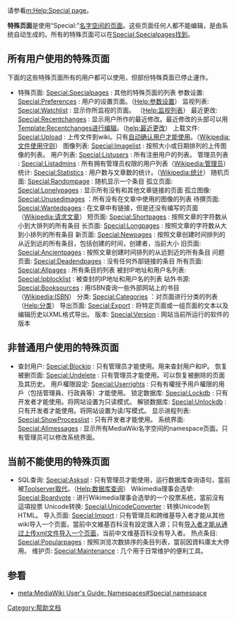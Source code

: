 请参看[m:Help:Special
page](https://zh.wikipedia.org/wiki/m:Help:Special_page "wikilink")。

**特殊页面**是使用“Special:”[名字空间的页面](https://zh.wikipedia.org/wiki/wikipedia:名字空间 "wikilink")。这些页面任何人都不能编辑，是由系统自动生成的。所有的特殊页面可以在[Special:Specialpages找到](https://zh.wikipedia.org/wiki/Special:Specialpages "wikilink")。

## 所有用户使用的特殊页面

下面的这些特殊页面所有的用户都可以使用，但部份特殊頁面已停止運作。

  - 特殊页面:
    [Special:Specialpages](https://zh.wikipedia.org/wiki/Special:Specialpages "wikilink")
    : 其他的特殊页面的列表
    参数设置:
    [Special:Preferences](https://zh.wikipedia.org/wiki/Special:Preferences "wikilink")
    :
    用户的设置页面。（[Help:参数设置](https://zh.wikipedia.org/wiki/Help:参数设置 "wikilink")）
    监视列表:
    [Special:Watchlist](https://zh.wikipedia.org/wiki/Special:Watchlist "wikilink")
    : 显示你所监视的页面。
    （[Help:监视列表](https://zh.wikipedia.org/wiki/Help:监视列表 "wikilink")）
    最近更改:
    [Special:Recentchanges](https://zh.wikipedia.org/wiki/Special:Recentchanges "wikilink")
    :
    显示用户所作的最近修改。最近修改的头部可以用[Template:Recentchanges进行编辑](https://zh.wikipedia.org/wiki/Template:Recentchanges "wikilink")。（[help:最近更改](https://zh.wikipedia.org/wiki/help:最近更改 "wikilink")）
    上载文件:
    [Special:Upload](https://zh.wikipedia.org/wiki/Special:Upload "wikilink")
    :
    上传文件到wiki。只有[自动确认用户才能使用](https://zh.wikipedia.org/wiki/Wikipedia:自动确认用户 "wikilink")。（[Wikipedia:文件使用守则](https://zh.wikipedia.org/wiki/Wikipedia:文件使用守则 "wikilink")）
    图像列表:
    [Special:Imagelist](https://zh.wikipedia.org/wiki/Special:Imagelist "wikilink")
    : 按照大小或日期排列的上传图像的列表。
    用户列表:
    [Special:Listusers](https://zh.wikipedia.org/wiki/Special:Listusers "wikilink")
    : 所有注册用户的列表。
    管理员列表 :
    [Special:Listadmins](https://zh.wikipedia.org/wiki/Special:Listadmins "wikilink")
    :
    所有拥有管理员权限的用户列表（[Wikipedia:管理员](https://zh.wikipedia.org/wiki/Wikipedia:管理员 "wikilink")）
    统计:
    [Special:Statistics](https://zh.wikipedia.org/wiki/Special:Statistics "wikilink")
    :
    用户数与文章数的统计。（[Wikipedia:统计](https://zh.wikipedia.org/wiki/Wikipedia:统计 "wikilink")）
    随机页面:
    [Special:Randompage](https://zh.wikipedia.org/wiki/Special:Randompage "wikilink")
    : 随机显示一个条目
    孤立页面:
    [Special:Lonelypages](https://zh.wikipedia.org/wiki/Special:Lonelypages "wikilink")
    : 显示所有没有和其他文章链接的页面
    孤立图像:
    [Special:Unusedimages](https://zh.wikipedia.org/wiki/Special:Unusedimages "wikilink")
    ：所有没有在文章中使用的图像的列表
    待撰页面:
    [Special:Wantedpages](https://zh.wikipedia.org/wiki/Special:Wantedpages "wikilink")
    :
    在文章中有链接，但是还没有编写的页面（[Wikipedia:请求文章](https://zh.wikipedia.org/wiki/Wikipedia:请求文章 "wikilink")）
    短页面:
    [Special:Shortpages](https://zh.wikipedia.org/wiki/Special:Shortpages "wikilink")
    : 按照文章的字符数从小到大排列的所有条目
    长页面:
    [Special:Longpages](https://zh.wikipedia.org/wiki/Special:Longpages "wikilink")
    : 按照文章的字符数从大到小排列的所有条目
    新页面:
    [Special:Newpages](https://zh.wikipedia.org/wiki/Special:Newpages "wikilink")
    : 按照文章创建时间排列的从近到远的所有条目，包括创建的时间，创建者，当前大小
    旧页面:
    [Special:Ancientpages](https://zh.wikipedia.org/wiki/Special:Ancientpages "wikilink")
    : 按照文章创建时间排列的从远到近的所有条目
    问题页面:
    [Special:Deadendpages](https://zh.wikipedia.org/wiki/Special:Deadendpages "wikilink")
    : 没有任何外部链接的条目
    所有页面:
    [Special:Allpages](https://zh.wikipedia.org/wiki/Special:Allpages "wikilink")
    : 所有条目的列表
    被封IP地址和用户名列表:
    [Special:Ipblocklist](https://zh.wikipedia.org/wiki/Special:Ipblocklist "wikilink")
    : 被查封的IP地址和用户名的列表
    站外书源:
    [Special:Booksources](https://zh.wikipedia.org/wiki/Special:Booksources "wikilink")
    :
    用ISBN查询一些外部网站上的书目（[Wikipedia:ISBN](https://zh.wikipedia.org/wiki/Wikipedia:ISBN "wikilink")）
    分类:
    [Special:Categories](https://zh.wikipedia.org/wiki/Special:Categories "wikilink")
    ：对页面进行分类的列表（[Help:分类](https://zh.wikipedia.org/wiki/Help:分类 "wikilink")）
    导出页面:
    [Special:Export](https://zh.wikipedia.org/wiki/Special:Export "wikilink")
    : 将特定页面或一组页面的文本以及编辑历史以XML格式导出。
    版本:
    [Special:Version](https://zh.wikipedia.org/wiki/Special:Version "wikilink")
    : 网站当前所运行的软件的版本

## 非普通用户使用的特殊页面

  - 查封用户:
    [Special:Blockip](https://zh.wikipedia.org/wiki/Special:Blockip "wikilink")
    : 只有管理员才能使用。用来查封用户和IP。
    恢复被删页面:
    [Special:Undelete](https://zh.wikipedia.org/wiki/Special:Undelete "wikilink")
    : 只有管理员才能使用。可以恢复被删除的页面及其历史。
    用戶權限設定:
    [Special:Userrights](https://zh.wikipedia.org/wiki/Special:Userrights "wikilink")
    : 只有有權授予用戶權限的用戶（包括管理員、行政員等）才能使用。
    锁定数据库:
    [Special:Lockdb](https://zh.wikipedia.org/wiki/Special:Lockdb "wikilink")
    : 只有开发者才能使用。将网站设置为只读模式。
    解锁数据库:
    [Special:Unlockdb](https://zh.wikipedia.org/wiki/Special:Unlockdb "wikilink")
    : 只有开发者才能使用。将网站设置为读/写模式。
    显示进程列表:
    [Special:ShowProcesslist](https://zh.wikipedia.org/wiki/Special:ShowProcesslist "wikilink")
    : 只有开发者才能使用。
    系统界面:
    [Special:Allmessages](https://zh.wikipedia.org/wiki/Special:Allmessages "wikilink")
    : 显示所有MediaWiki名字空间的namespace页面。只有管理员可以修改系统界面。

## 当前不能使用的特殊页面

  - SQL查询:
    [Special:Asksql](https://zh.wikipedia.org/wiki/Special:Asksql "wikilink")
    :
    只有管理员才能使用，运行数据库查询语句，當前被[Toolserver取代](https://zh.wikipedia.org/wiki/tools: "wikilink")。（[Help:数据库查询](https://zh.wikipedia.org/wiki/Help:数据库查询 "wikilink")）
    Wikimedia理事会选举:
    [Special:Boardvote](https://zh.wikipedia.org/wiki/Special:Boardvote "wikilink")
    : 进行Wikimedia理事会选举的一个投票系统，當前沒有這項投票
    Unicode转换:
    [Special:UnicodeConverter](https://zh.wikipedia.org/wiki/Special:UnicodeConverter "wikilink")
    : 转换Unicode到HTML。
    导入页面:
    [Special:Import](https://zh.wikipedia.org/wiki/Special:Import "wikilink")
    :
    只有管理员和跨维基导入者才能从其他wiki导入一个页面，當前中文維基百科沒有設定匯入源；只有[导入者才能从通过上传xml文件导入一个页面](https://zh.wikipedia.org/wiki/WP:导入者 "wikilink")，当前中文维基百科没有导入者。
    热点条目:
    [Special:Popularpages](https://zh.wikipedia.org/wiki/Special:Popularpages "wikilink")
    : 按照浏览次数排序的条目列表，當前因資料庫太大停用。
    维护页:
    [Special:Maintenance](https://zh.wikipedia.org/wiki/Special:Maintenance "wikilink")
    : 几个用于日常维护的便利工具。

## 参看

  - [meta:MediaWiki User's Guide: Namespaces\#Special
    namespace](https://zh.wikipedia.org/wiki/meta:MediaWiki_User's_Guide:_Namespaces#Special_namespace "wikilink")

[Category:帮助文档](https://zh.wikipedia.org/wiki/Category:帮助文档 "wikilink")